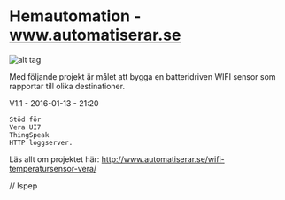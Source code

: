 ﻿# Hemautomation - www.automatiserar.se

![alt tag](https://raw.githubusercontent.com/Ispep/Hemautomation/master/Bilder/Automatiserar.png "Description goes here")

Med följande projekt är målet att bygga en batteridriven WIFI sensor som rapportar till olika destinationer.

V1.1 - 2016-01-13 - 21:20

	Stöd för 
	Vera UI7
	ThingSpeak 
	HTTP loggserver. 

 
Läs allt om projektet här:
http://www.automatiserar.se/wifi-temperatursensor-vera/

// Ispep

